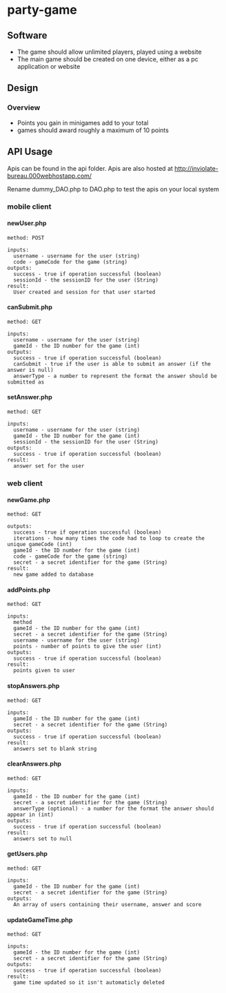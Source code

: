 # party-game
## Software
* The game should allow unlimited players, played using a website
* The main game should be created on one device, either as a pc application or website

## Design

### Overview
* Points you gain in minigames add to your total 
* games should award roughly a maximum of 10 points

## API Usage

Apis can be found in the api folder. Apis are also hosted at http://inviolate-bureau.000webhostapp.com/

Rename dummy_DAO.php to DAO.php to test the apis on your local system

### mobile client
#### newUser.php
```
method: POST

inputs: 
  username - username for the user (string)
  code - gameCode for the game (string)
outputs: 
  success - true if operation successful (boolean)
  sessionId - the sessionID for the user (String)
result: 
  User created and session for that user started

```
#### canSubmit.php
```
method: GET

inputs: 
  username - username for the user (string)
  gameId - the ID number for the game (int)
outputs: 
  success - true if operation successful (boolean)
  canSubmit - true if the user is able to submit an answer (if the answer is null)
  answerType - a number to represent the format the answer should be submitted as
```
#### setAnswer.php
```
method: GET

inputs: 
  username - username for the user (string)
  gameId - the ID number for the game (int)
  sessionId - the sessionID for the user (String)
outputs: 
  success - true if operation successful (boolean)
result: 
  answer set for the user
```
### web client
#### newGame.php
```
method: GET

outputs: 
  success - true if operation successful (boolean)
  iterations - how many times the code had to loop to create the unique gameCode (int)
  gameId - the ID number for the game (int)
  code - gameCode for the game (string)
  secret - a secret identifier for the game (String)
result:
  new game added to database
```
#### addPoints.php
```
method: GET

inputs: 
  method
  gameId - the ID number for the game (int)
  secret - a secret identifier for the game (String)
  username - username for the user (string)
  points - number of points to give the user (int)
outputs: 
  success - true if operation successful (boolean)
result: 
  points given to user
```
#### stopAnswers.php
```
method: GET

inputs: 
  gameId - the ID number for the game (int)
  secret - a secret identifier for the game (String)
outputs: 
  success - true if operation successful (boolean)
result:
  answers set to blank string
```
#### clearAnswers.php
```
method: GET

inputs: 
  gameId - the ID number for the game (int)
  secret - a secret identifier for the game (String)
  answerType (optional) - a number for the format the answer should appear in (int)
outputs: 
  success - true if operation successful (boolean)
result: 
  answers set to null
```
#### getUsers.php
```
method: GET

inputs: 
  gameId - the ID number for the game (int)
  secret - a secret identifier for the game (String)
outputs: 
  An array of users containing their username, answer and score
```
#### updateGameTime.php
```
method: GET

inputs: 
  gameId - the ID number for the game (int)
  secret - a secret identifier for the game (String)
outputs: 
  success - true if operation successful (boolean)
result: 
  game time updated so it isn't automaticly deleted
```
